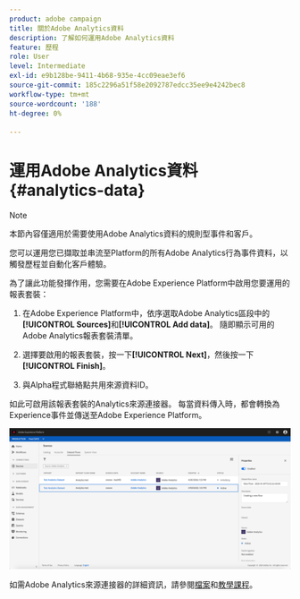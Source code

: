 ```yaml
---
product: adobe campaign
title: 關於Adobe Analytics資料
description: 了解如何運用Adobe Analytics資料
feature: 歷程
role: User
level: Intermediate
exl-id: e9b128be-9411-4b68-935e-4cc09eae3ef6
source-git-commit: 185c2296a51f58e2092787edcc35ee9e4242bec8
workflow-type: tm+mt
source-wordcount: '188'
ht-degree: 0%

---
```


# 運用Adobe Analytics資料{#analytics-data}

>[!NOTE]
>
>本節內容僅適用於需要使用Adobe Analytics資料的規則型事件和客戶。

您可以運用您已擷取並串流至Platform的所有Adobe Analytics行為事件資料，以觸發歷程並自動化客戶體驗。

為了讓此功能發揮作用，您需要在Adobe Experience Platform中啟用您要運用的報表套裝：

1. 在Adobe Experience Platform中，依序選取Adobe Analytics區段中的&#x200B;**[!UICONTROL Sources]**&#x200B;和&#x200B;**[!UICONTROL Add data]**。 隨即顯示可用的Adobe Analytics報表套裝清單。

1. 選擇要啟用的報表套裝，按一下&#x200B;**[!UICONTROL Next]**，然後按一下&#x200B;**[!UICONTROL Finish]**。

1. 與Alpha程式聯絡點共用來源資料ID。

如此可啟用該報表套裝的Analytics來源連接器。 每當資料傳入時，都會轉換為Experience事件並傳送至Adobe Experience Platform。

![](../assets/alpha-event9.png)

如需Adobe Analytics來源連接器的詳細資訊，請參閱[檔案](https://experienceleague.adobe.com/docs/experience-platform/sources/connectors/adobe-applications/analytics.html)和[教學課程](https://experienceleague.adobe.com/docs/experience-platform/sources/ui-tutorials/create/adobe-applications/analytics.html)。
